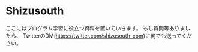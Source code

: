 # Shizusouth
ここにはプログラム学習に役立つ資料を置いていきます。
もし質問等ありましたら、
TwitterのDM(https://twitter.com/shizusouth_com)に何でも送ってください。
